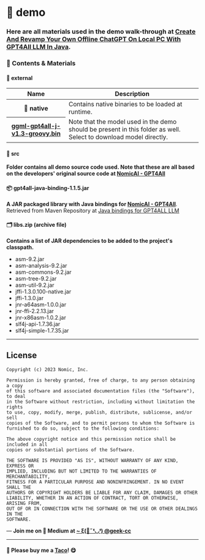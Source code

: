 # 📁 demo

### Here are all materials used in the demo walk-through at [Create And Revamp Your Own Offline ChatGPT On Local PC With GPT4All LLM In Java](#https://geek-cc.medium.com/create-and-revamp-your-own-offline-chatgpt-on-local-pc-with-gpt4all-llm-in-java-7c03996f28c8).

<div align="left">

### 📌 Contents & Materials

</div>
<div align="left">

#### 📁 external

<table>
	<thead>
		<tr><th>Name</th><th>Description</th></tr>
	</thead>
	<tbody>
		<tr><th>📁 native</th><td>Contains native binaries to be loaded at runtime.</td></tr>
		<tr><th><a href='https://gpt4all.io/models/ggml-gpt4all-j-v1.3-groovy.bin' target='_blank'>ggml-gpt4all-j-v1.3-groovy.bin</a></th><td>Note that the model used in the demo should be present in this folder as well. Select to download model directly.</td></tr>
	</tbody>
</table>

#### 📁 src

<p><strong>Folder contains all demo source code used. Note that these are all based on the developers' original source code at <a href='https://github.com/nomic-ai/gpt4all/tree/main/gpt4all-bindings/java/src'>NomicAI - GPT4All</a></strong></p>

#### 📦 gpt4all-java-binding-1.1.5.jar

<p><strong>A JAR packaged library with Java bindings for <a href='https://github.com/nomic-ai/gpt4all/tree/main/gpt4all-bindings/java/src'>NomicAI - GPT4All</a></strong>. Retrieved from Maven Repository at <a href='https://mvnrepository.com/artifact/com.hexadevlabs/gpt4all-java-binding/1.1.5' target='blank'>Java bindings for GPT4ALL LLM</a></p>


#### 🗂️ libs.zip (archive file)

<p><strong>Contains a list of JAR dependencies to be added to the project's classpath.</strong></p>

<ul>
	<li>asm-9.2.jar</li>
	<li>asm-analysis-9.2.jar</li>
	<li>asm-commons-9.2.jar</li>
	<li>asm-tree-9.2.jar</li>
	<li>asm-util-9.2.jar</li>
	<li>jffi-1.3.0.100-native.jar</li>
	<li>jffi-1.3.0.jar</li>
	<li>jnr-a64asm-1.0.0.jar</li>
	<li>jnr-ffi-2.2.13.jar</li>
	<li>jnr-x86asm-1.0.2.jar</li>
	<li>slf4j-api-1.7.36.jar</li>
	<li>slf4j-simple-1.7.35.jar</li>
</ul>

</div>

---

## License

```
Copyright (c) 2023 Nomic, Inc.

Permission is hereby granted, free of charge, to any person obtaining a copy
of this software and associated documentation files (the "Software"), to deal
in the Software without restriction, including without limitation the rights
to use, copy, modify, merge, publish, distribute, sublicense, and/or sell
copies of the Software, and to permit persons to whom the Software is
furnished to do so, subject to the following conditions:

The above copyright notice and this permission notice shall be included in all
copies or substantial portions of the Software.

THE SOFTWARE IS PROVIDED "AS IS", WITHOUT WARRANTY OF ANY KIND, EXPRESS OR
IMPLIED, INCLUDING BUT NOT LIMITED TO THE WARRANTIES OF MERCHANTABILITY,
FITNESS FOR A PARTICULAR PURPOSE AND NONINFRINGEMENT. IN NO EVENT SHALL THE
AUTHORS OR COPYRIGHT HOLDERS BE LIABLE FOR ANY CLAIM, DAMAGES OR OTHER
LIABILITY, WHETHER IN AN ACTION OF CONTRACT, TORT OR OTHERWISE, ARISING FROM,
OUT OF OR IN CONNECTION WITH THE SOFTWARE OR THE USE OR OTHER DEALINGS IN THE
SOFTWARE.
```

<p>— <b>Join me on 📝 <b>Medium</b> at <a href='https://medium.com/@geek-cc' target='_blank'>~ ξ(🎀˶❛◡❛) @geek-cc</a></b></p>

---

#### 🌮 Please buy me a <a href='https://www.buymeacoffee.com/geekcc' target='_blank'>Taco</a>! 😋
